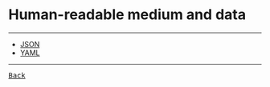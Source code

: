 # Human-readable medium and data

---

- [JSON](./JSON.md)
- [YAML](./YAML.md)

---

[<kbd> Back </kbd>](./../../readme.md)
